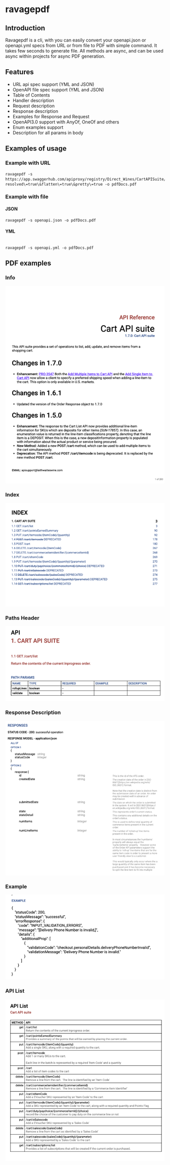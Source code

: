 # ravagepdf

## Introduction

Ravagepdf is a cli, with you can easily convert your openapi.json or openapi.yml specs from URL or from file to PDF with simple command. It takes few seconds to generate file. All methods are async, and can be used async within projects for async PDF generation.

## Features

* URL api spec support (YML and JSON)
* OpenAPI file spec support (YML and JSON)
* Table of Contents
* Handler description
* Request description
* Response description
* Examples for Response and Request
* OpenAPI3.0 support with AnyOf, OneOf and others
* Enum examples support
* Description for all params in body

## Examples of usage

### Example with URL

```console
ravagepdf -s https://app.swaggerhub.com/apiproxy/registry/Direct_Wines/CartAPISuite/1.7.0\?resolved\=true\&flatten\=true\&pretty\=true -o pdfDocs.pdf
```

### Example with file

#### JSON

```console
ravagepdf -s openapi.json -o pdfDocs.pdf
```

#### YML 

```console

ravagepdf -s openapi.yml -o pdfDocs.pdf
```

## PDF examples

### Info

![](https://github.com/MBHuman/openapi2pdf/blob/main/images/info.png)

### Index

![](https://github.com/MBHuman/openapi2pdf/blob/main/images/index.png)

### Paths Header

![](https://github.com/MBHuman/openapi2pdf/blob/main/images/paths_header.png)

### Response Description

![](https://github.com/MBHuman/openapi2pdf/blob/main/images/response_description.png)

### Example

![](https://github.com/MBHuman/openapi2pdf/blob/main/images/example.png)

### API List

![](https://github.com/MBHuman/openapi2pdf/blob/main/images/api_list.png)

